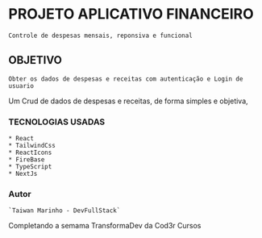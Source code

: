 # PROJETO APLICATIVO FINANCEIRO
    Controle de despesas mensais, reponsiva e funcional

## OBJETIVO

`Obter os dados de despesas e receitas com autenticação e Login de usuario`

Um Crud de dados de despesas e receitas, de forma simples e objetiva, 

### TECNOLOGIAS USADAS
    * React 
    * TailwindCss 
    * ReactIcons
    * FireBase
    * TypeScript
    * NextJs

### Autor
    `Taiwan Marinho - DevFullStack`

Completando a semama TransformaDev da Cod3r Cursos
